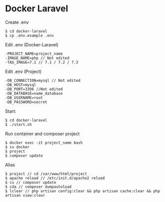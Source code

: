 # Docker Laravel

Create .env

    $ cd docker-laravel
    $ cp .env.example .env

Edit .env (Docker-Laravel)

    -PROJECT_NAME=project_name
    -IMAGE_NAME=php // Not edited
    -TAG_IMAGE=7.1 // 7.1 / 7.2 / 7.3
    
Edit .env (Project)

    -DB_CONNECTION=mysql // Not edited
    -DB_HOST=mysql
    -DB_PORT=3306 //Not edited
    -DB_DATABASE=name_database
    -DB_USERNAME=root
    -DB_PASSWORD=secret

Start:

    $ cd docker-laravel
    $ ./start.sh
    
Run container and composer project

    $ docker exec -it project_name bash
    $ su docker
    $ project
    $ composer update
    
Alias

    $ project // cd /var/www/html/project
    $ apache reload // /etc/init.d/apache2 reload
    $ cu // composer update
    $ cda // composer dumpautoload
    $ lclear // php artisan config:clear && php artisan cache:clear && php artisan view:clear
    

